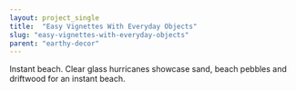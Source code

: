 ```yaml
---
layout: project_single
title:  "Easy Vignettes With Everyday Objects"
slug: "easy-vignettes-with-everyday-objects"
parent: "earthy-decor"
---
```

Instant beach. Clear glass hurricanes showcase sand, beach pebbles and driftwood for an instant beach.